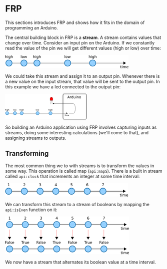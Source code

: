 # FRP

This sections introduces FRP and shows how it fits in the domain of programming
an Arduino.

The central building block in FRP is a **stream**. A stream contains values
that change over time. Consider an input pin on the Arduino. If we constantly
read the value of the pin we will get different values (high or low) over time:

![Example input stream.](doc/input-stream.png)

We could take this stream and assign it to an output pin. Whenever there is a
new value on the input stream, that value will be sent to the output pin. In
this example we have a led connected to the output pin:

![Stream connected to Arduino.](doc/stream-arduino.png)

So building an Arduino application using FRP involves capturing inputs as
streams, doing some interesting calculations (we'll come to that), and
assigning streams to outputs.

## Transforming

The most common thing we to with streams is to transform the values in some
way. This operation is called map (`api:mapS`). There is a built in stream
called `api:clock` that increments an integer at some time interval:

![The clock stream.](doc/clock-stream.png)

We can transform this stream to a stream of booleans by mapping the
`api:isEven` function on it:

![The clock stream mapped with the isEven function.](doc/map-even-clock-stream.png)

We now have a stream that alternates its boolean value at a time interval.
